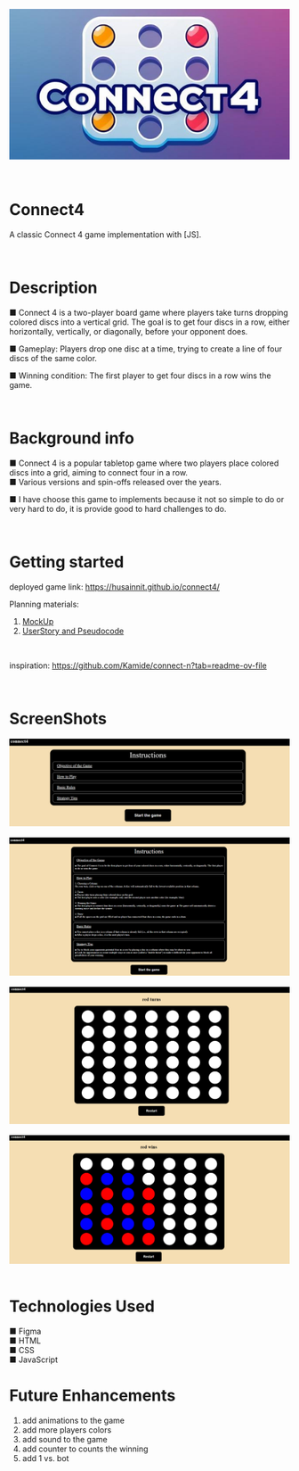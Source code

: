 <p align="center"><img src="./images/connect4.jpeg"/></p>

<br>

# Connect4 
A classic Connect 4 game implementation with [JS].

<br>

# Description
■ Connect 4 is a two-player board game where players take turns dropping colored discs into a vertical grid. The goal is to get four discs in a row, either horizontally, vertically, or diagonally, before your opponent does.

■ Gameplay: Players drop one disc at a time, trying to create a line of four discs of the same color.

■ Winning condition: The first player to get four discs in a row wins the game.

<br>

# Background info
■ Connect 4 is a popular tabletop game where two players place colored discs into a grid, aiming to connect four in a row.<br>
■ Various versions and spin-offs released over the years.

■ I have choose this game to implements because it not so simple to do or very hard to do, it is provide good to hard challenges to do.

<br>

# Getting started
deployed game link: https://husainnit.github.io/connect4/ <br>

Planning materials:
1. [MockUp](./Mockup.png)
2. [UserStory and Pseudocode](./User-stories-and-Pseudocode.md)

<br>

inspiration: https://github.com/Kamide/connect-n?tab=readme-ov-file

<br>

# ScreenShots
<img src='./images/screenShots/instructions.png'   />
<br>
<br>
<img src='./images/screenShots/instructions details.png'  />
<br>
<br>
<img src='./images/screenShots/board.png'   />
<br>
<br>
<img src='./images/screenShots/simple gameplay.png'   />
<br>
<br>

# Technologies Used
■ Figma <br>
■ HTML<br>
■ CSS<br>
■ JavaScript
<br>

# Future Enhancements
1. add animations to the game
2. add more players colors
3. add sound to the game
4. add counter to counts the winning
5. add 1 vs. bot

